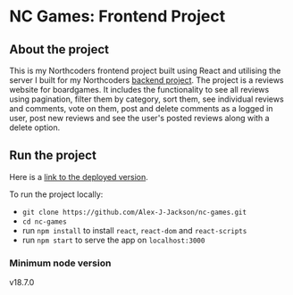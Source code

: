 # NC Games: Frontend Project

## About the project

This is my Northcoders frontend project built using React and utilising the server I built for my Northcoders [backend project](https://github.com/Alex-J-Jackson/backend-project-nc-games). The project is a reviews website for boardgames. It includes the functionality to see all reviews using pagination, filter them by category, sort them, see individual reviews and comments, vote on them, post and delete comments as a logged in user, post new reviews and see the user's posted reviews along with a delete option.

## Run the project

Here is a [link to the deployed version](https://a-jackson-nc-games.netlify.app/).

To run the project locally:

- `git clone https://github.com/Alex-J-Jackson/nc-games.git`
- `cd nc-games`
- run `npm install` to install `react`, `react-dom` and `react-scripts`
- run `npm start` to serve the app on `localhost:3000`

### Minimum node version

v18.7.0
